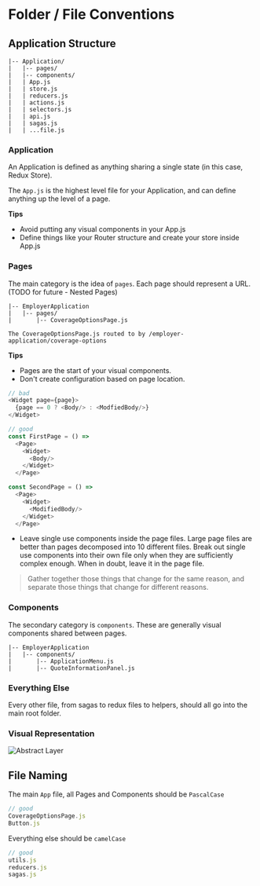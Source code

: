 # Folder / File Conventions

## Application Structure

```text
|-- Application/
|   |-- pages/
|   |-- components/
|   | App.js
|   | store.js
|   | reducers.js
|   | actions.js
|   | selectors.js
|   | api.js
|   | sagas.js
|   | ...file.js
```

### Application

An Application is defined as anything sharing a single state (in this case, Redux Store).

The `App.js` is the highest level file for your Application, and can define anything up the level of a page.

**Tips**

- Avoid putting any visual components in your App.js
- Define things like your Router structure and create your store inside App.js

### Pages

The main category is the idea of `pages`.  Each page should represent a URL.  (TODO for future - Nested Pages)

```text
|-- EmployerApplication
|   |-- pages/
|       |-- CoverageOptionsPage.js

The CoverageOptionsPage.js routed to by /employer-application/coverage-options
```

**Tips**

- Pages are the start of your visual components.
- Don't create configuration based on page location.

```javascript
// bad
<Widget page={page}>
  {page == 0 ? <Body/> : <ModfiedBody/>}
</Widget>

// good
const FirstPage = () => 
  <Page>
    <Widget>
      <Body/>
    </Widget>
  </Page>

const SecondPage = () => 
  <Page>
    <Widget>
      <ModifiedBody/>
    </Widget>
  </Page>
```

- Leave single use components inside the page files.  Large page files are better than pages decomposed into 10 different files.  Break out single use components into their own file only when they are sufficiently complex enough.  When in doubt, leave it in the page file.

> Gather together those things that change for the same reason, and separate those things that change for different reasons.

### Components

The secondary category is `components`.  These are generally visual components shared between pages.

```text
|-- EmployerApplication
|   |-- components/
|       |-- ApplicationMenu.js
|       |-- QuoteInformationPanel.js
```

### Everything Else

Every other file, from sagas to redux files to helpers, should all go into the main root folder.

### Visual Representation

![Abstract Layer](https://github.com/SimplyInsured/style-guide/assets/5034574/eaf0b8e0-4cb3-4f72-a275-24ea008e5da8)

## File Naming

The main `App` file, all Pages and Components should be `PascalCase`

```javascript
// good
CoverageOptionsPage.js
Button.js
```

Everything else should be `camelCase`

```javascript
// good
utils.js
reducers.js
sagas.js
```
